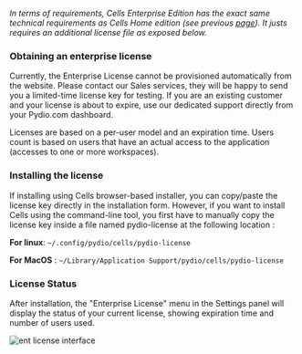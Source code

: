 _In terms of requirements, Cells Enterprise Edition has the exact same technical requirements as Cells Home edition (see previous [page](/en/docs/cells/v1/requirements)). It justs requires an additional license file as exposed below._

### Obtaining an enterprise license

Currently, the Enterprise License cannot be provisioned automatically from the website. Please contact our Sales services, they will be happy to send you a limited-time license key for testing. If you are an existing customer and your license is about to expire, use our dedicated support directly from your Pydio.com dashboard.

Licenses are based on a per-user model and an expiration time. Users count is based on users that have an actual access to the application (accesses to one or more workspaces).

### Installing the license

If installing using Cells browser-based installer, you can copy/paste the license key directly in the installation form. However, if you want to install Cells using the command-line tool, you first have to manually copy the license key inside a file named pydio-license at the following location : 

**For linux**: `~/.config/pydio/cells/pydio-license`

**For MacOS** : `~/Library/Application Support/pydio/cells/pydio-license`

### License Status

After installation, the "Enterprise License" menu in the Settings panel will display the status of your current license, showing expiration time and number of users used.

![ent license interface](/en/docs/cells/v1/ed-interface-branding)
